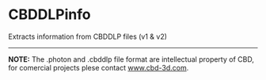 # CBDDLPinfo
Extracts information from CBDDLP files (v1 &amp; v2)

---
**NOTE:** The .photon and .cbddlp file format are intellectual property of CBD, for comercial projects plese contact www.cbd-3d.com. 
